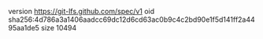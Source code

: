 version https://git-lfs.github.com/spec/v1
oid sha256:4d786a3a1406aadcc69dc12d6cd63ac0b9c4c2bd90e1f5d141ff2a4495aa1de5
size 10494
